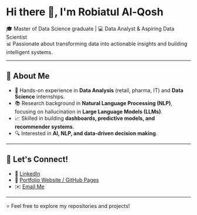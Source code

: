 # Hi there 👋, I'm Robiatul Al-Qosh  

🎓 Master of Data Science graduate | 💻 Data Analyst & Aspiring Data Scientist  
📊 Passionate about transforming data into actionable insights and building intelligent systems.  

---

## 🔹 About Me
- 🌟 Hands-on experience in **Data Analysis** (retail, pharma, IT) and **Data Science** internships.  
- 📚 Research background in **Natural Language Processing (NLP)**, focusing on hallucination in **Large Language Models (LLMs)**.  
- 📈 Skilled in building **dashboards, predictive models, and recommender systems**.  
- 🔍 Interested in **AI, NLP, and data-driven decision making**.  

---

## 🔹 Let's Connect!
- 💼 [LinkedIn](https://www.linkedin.com/in/robiatulaa)  
- 📂 [Portfolio Website / GitHub Pages](https://robiatulaa.github.io)
- ✉️ [Email Me](mailto:alqoshrobiatul@gmail.com)  

---
⭐️ Feel free to explore my repositories and projects!
